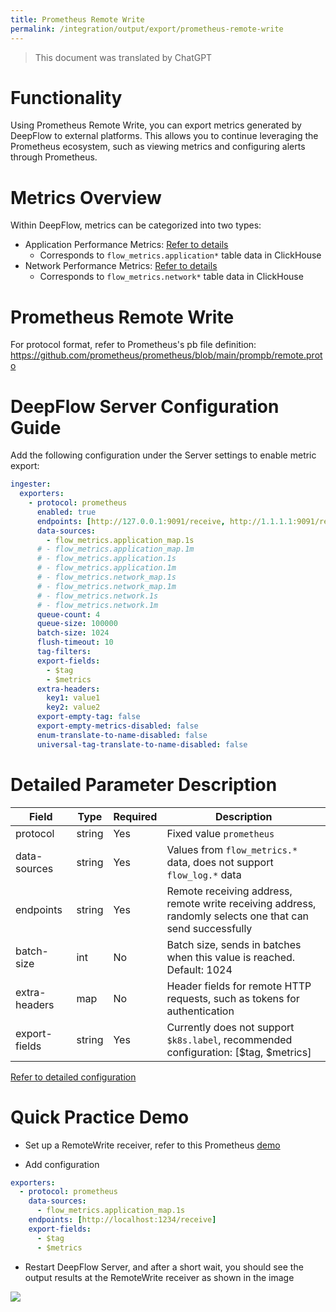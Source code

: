 ```yaml
---
title: Prometheus Remote Write
permalink: /integration/output/export/prometheus-remote-write
---
```


> This document was translated by ChatGPT

# Functionality

Using Prometheus Remote Write, you can export metrics generated by DeepFlow to external platforms. This allows you to continue leveraging the Prometheus ecosystem, such as viewing metrics and configuring alerts through Prometheus.

# Metrics Overview

Within DeepFlow, metrics can be categorized into two types:

- Application Performance Metrics: [Refer to details](../../../features/universal-map/application-metrics/)
  - Corresponds to `flow_metrics.application*` table data in ClickHouse
- Network Performance Metrics: [Refer to details](../../../features/universal-map/network-metrics/)
  - Corresponds to `flow_metrics.network*` table data in ClickHouse

# Prometheus Remote Write

For protocol format, refer to Prometheus's pb file definition: https://github.com/prometheus/prometheus/blob/main/prompb/remote.proto

# DeepFlow Server Configuration Guide

Add the following configuration under the Server settings to enable metric export:

```yaml
ingester:
  exporters:
    - protocol: prometheus
      enabled: true
      endpoints: [http://127.0.0.1:9091/receive, http://1.1.1.1:9091/receive]
      data-sources:
        - flow_metrics.application_map.1s
      # - flow_metrics.application_map.1m
      # - flow_metrics.application.1s
      # - flow_metrics.application.1m
      # - flow_metrics.network_map.1s
      # - flow_metrics.network_map.1m
      # - flow_metrics.network.1s
      # - flow_metrics.network.1m
      queue-count: 4
      queue-size: 100000
      batch-size: 1024
      flush-timeout: 10
      tag-filters:
      export-fields:
        - $tag
        - $metrics
      extra-headers:
        key1: value1
        key2: value2
      export-empty-tag: false
      export-empty-metrics-disabled: false
      enum-translate-to-name-disabled: false
      universal-tag-translate-to-name-disabled: false
```

# Detailed Parameter Description

| Field          | Type    | Required | Description                                                             |
| -------------- | ------- | -------- | ----------------------------------------------------------------------- |
| protocol       | string  | Yes      | Fixed value `prometheus`                                                |
| data-sources   | string  | Yes      | Values from `flow_metrics.*` data, does not support `flow_log.*` data   |
| endpoints      | string  | Yes      | Remote receiving address, remote write receiving address, randomly selects one that can send successfully |
| batch-size     | int     | No       | Batch size, sends in batches when this value is reached. Default: 1024  |
| extra-headers  | map     | No       | Header fields for remote HTTP requests, such as tokens for authentication |
| export-fields  | string  | Yes      | Currently does not support `$k8s.label`, recommended configuration: [$tag, $metrics] |

[Refer to detailed configuration](./exporter-config/)

# Quick Practice Demo

- Set up a RemoteWrite receiver, refer to this Prometheus [demo](https://github.com/prometheus/prometheus/tree/main/documentation/examples/remote_storage/example_write_adapter)

- Add configuration

```yaml
exporters:
  - protocol: prometheus
    data-sources:
      - flow_metrics.application_map.1s
    endpoints: [http://localhost:1234/receive]
    export-fields:
      - $tag
      - $metrics
```

- Restart DeepFlow Server, and after a short wait, you should see the output results at the RemoteWrite receiver as shown in the image

![](./imgs/remote-write.png)